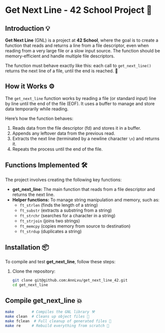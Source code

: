  # Get Next Line - 42 School Project 📜

## Introduction 💡

**Get Next Line** (GNL) is a project at **42 School**, where the goal is to create a function that reads and returns a line from a file descriptor, even when reading from a very large file or a slow input source. The function should be memory-efficient and handle multiple file descriptors.

The function must behave exactly like this: each call to `get_next_line()` returns the next line of a file, until the end is reached. 📂

## How it Works ⚙️

The `get_next_line` function works by reading a file (or standard input) line by line until the end of the file (EOF). It uses a buffer to manage and store data temporarily while reading.

Here’s how the function behaves:
1. Reads data from the file descriptor (fd) and stores it in a buffer.
2. Appends any leftover data from the previous read.
3. Extracts the next line (terminated by a newline character `\n`) and returns it.
4. Repeats the process until the end of the file.

## Functions Implemented 🛠️

The project involves creating the following key functions:
- **get_next_line:** The main function that reads from a file descriptor and returns the next line.
- **Helper functions:** To manage string manipulation and memory, such as:
  - `ft_strlen` (finds the length of a string)
  - `ft_substr` (extracts a substring from a string)
  - `ft_strchr` (searches for a character in a string)
  - `ft_strjoin` (joins two strings)
  - `ft_memcpy` (copies memory from source to destination)
  - `ft_strdup` (duplicates a string)

## Installation 📦

To compile and test **get_next_line**, follow these steps:

1. Clone the repository:
   ```bash
   git clone git@github.com:AnnLvu/get_next_line_42.git
   cd get_next_line

## Compile get_next_line 💥

 ```bash
 make        # Compiles the GNL library ⚒️
 make clean  # Cleans up object files 🧹
 make fclean  # Full cleanup of generated files 🧼
 make re     # Rebuild everything from scratch 🔄
